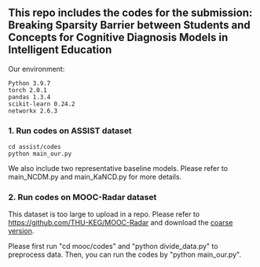 ## This repo includes the codes for the submission: Breaking Sparsity Barrier between Students and Concepts for Cognitive Diagnosis Models in Intelligent Education 

Our environment:
```
Python 3.9.7 
torch 2.0.1
pandas 1.3.4
scikit-learn 0.24.2
networkx 2.6.3
```


### 1. Run codes on ASSIST dataset
```
cd assist/codes
python main_our.py
```

We also include two representative baseline models. Please refer to main_NCDM.py and main_KaNCD.py for more details.  



### 2. Run codes on MOOC-Radar dataset
This dataset is too large to upload in a repo. Please refer to https://github.com/THU-KEG/MOOC-Radar and download the [coarse version](https://cloud.tsinghua.edu.cn/d/5443ee05152344c79419/). 

Please first run "cd mooc/codes" and "python divide_data.py" to preprocess data. Then, you can run the codes by "python main_our.py". 
